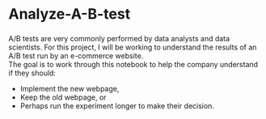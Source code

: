 # Analyze-A-B-test

###  
A/B tests are very commonly performed by data analysts and data scientists.
For this project, I will be working to understand the results of an A/B test run by an e-commerce website.<br>
The goal is to work through this notebook to help the company understand if they should:

- Implement the new webpage,
- Keep the old webpage, or
- Perhaps run the experiment longer to make their decision.
